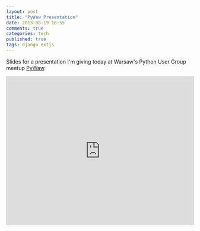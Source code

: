 ```yaml
---
layout: post
title: "PyWaw Presentation"
date: 2013-08-19 16:55
comments: true
categories: tech
published: true
tags: django extjs
---
```


Slides for a presentation I'm giving today at Warsaw's Python User Group meetup <a href="http://www.pywaw.org/">PyWaw</a>.

<iframe src="http://www.slideshare.net/slideshow/embed_code/25382089" width="100%" height="400" frameborder="0" marginwidth="0" marginheight="0" scrolling="no" style="border:1px solid #CCC;border-width:1px 1px 0;margin-bottom:5px auto;" allowfullscreen webkitallowfullscreen mozallowfullscreen> </iframe> 
